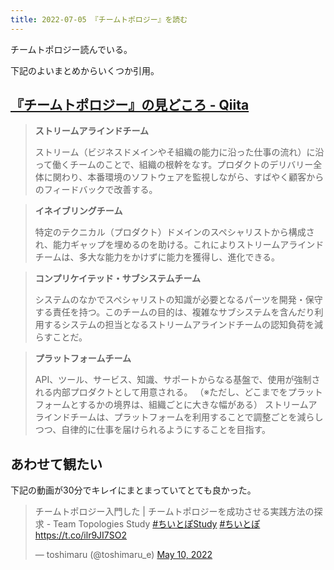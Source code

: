```yaml
---
title: 2022-07-05 『チームトポロジー』を読む
---
```


チームトポロジー読んでいる。

下記のよいまとめからいくつか引用。

## [『チームトポロジー』の見どころ - Qiita](https://qiita.com/ninomiyt/items/199bf793fd4ed076df91)

> **ストリームアラインドチーム**
>
> ストリーム（ビジネスドメインやそ組織の能力に沿った仕事の流れ）に沿って働くチームのことで、組織の根幹をなす。プロダクトのデリバリー全体に関わり、本番環境のソフトウェアを監視しながら、すばやく顧客からのフィードバックで改善する。

> **イネイブリングチーム**
>
> 特定のテクニカル（プロダクト）ドメインのスペシャリストから構成され、能力ギャップを埋めるのを助ける。これによりストリームアラインドチームは、多大な能力をかけずに能力を獲得し、進化できる。

> **コンプリケイテッド・サブシステムチーム**
>
> システムのなかでスペシャリストの知識が必要となるパーツを開発・保守する責任を持つ。このチームの目的は、複雑なサブシステムを含んだり利用するシステムの担当となるストリームアラインドチームの認知負荷を減らすことだ。

> **プラットフォームチーム**
>
> API、ツール、サービス、知識、サポートからなる基盤で、使用が強制される内部プロダクトとして用意される。
（※ただし、どこまでをプラットフォームとするかの境界は、組織ごとに大きな幅がある）
ストリームアラインドチームは、プラットフォームを利用することで調整ごとを減らしつつ、自律的に仕事を届けられるようにすることを目指す。

## あわせて観たい

下記の動画が30分でキレイにまとまっていてとても良かった。

<blockquote class="twitter-tweet"><p lang="ja" dir="ltr">チームトポロジー入門した | チームトポロジーを成功させる実践方法の探求 - Team Topologies Study <a href="https://twitter.com/hashtag/%E3%81%A1%E3%81%84%E3%81%A8%E3%81%BDStudy?src=hash&amp;ref_src=twsrc%5Etfw">#ちいとぽStudy</a> <a href="https://twitter.com/hashtag/%E3%81%A1%E3%81%84%E3%81%A8%E3%81%BD?src=hash&amp;ref_src=twsrc%5Etfw">#ちいとぽ</a> <a href="https://t.co/ilr9JI7SO2">https://t.co/ilr9JI7SO2</a></p>&mdash; toshimaru (@toshimaru_e) <a href="https://twitter.com/toshimaru_e/status/1523869415657590785?ref_src=twsrc%5Etfw">May 10, 2022</a></blockquote> <script async src="https://platform.twitter.com/widgets.js" charset="utf-8"></script>
